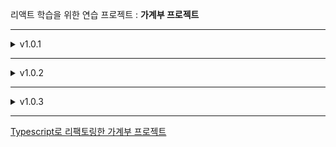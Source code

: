 리액트 학습을 위한 연습 프로젝트 : **가계부 프로젝트**

---

<details>
<summary>v1.0.1</summary>
<div markdown="1">
  
  - 정적인 데이터들을 화면에 표시만 해주고 있는 상태
  
  ![스크린샷, 2022-06-12 14-36-37](https://user-images.githubusercontent.com/43470398/173217279-0eea0f6e-77f6-41f0-bc68-49be86ec18cb.png)
  
</div>
</details>

---

<details>
<summary>v1.0.2</summary>
<div markdown="1">

- 폼 데이터 이벤트 처리

- 사용자 입력을 받아 상태로 관리, 상태 끌어 올리기

- 이전 상태에 의존하는 상태를 업데이트 하는 방법

```javascript
// 카운터 예시
setCount(prevCount => prevCount+1);
```
![스크린샷, 2022-06-13 17-32-15](https://user-images.githubusercontent.com/43470398/173314036-ecd6924f-01e9-4b95-b34a-191d707fb7f7.png)
  
</div>
</details>

---

<details>
<summary>v1.0.3</summary>
<div markdown="1">

- 배열 고차함수 map을 이용한 렌더링 **(블로그 링크 달아 놓기)**

- 년도별 데이터 필터링 및 조건부 렌더링(데이터가 있을 때와 없을 때)

- 동적인 스타일 지정 및 차트 추가

- 이전 상태에 의존하는 상태를 업데이트 하는 방법

```javascript
// 기존 가계부에 새로운 데이터 추가하는 로직
  function addExpenseHandler(expense) {
    setExpenses((prevExpenses) => [expense, ...prevExpenses]);
  }
```
  
 ![ezgif com-gif-maker](https://user-images.githubusercontent.com/43470398/174438311-78e4d764-2f72-45b1-a5c6-a23402462269.gif)

 
</div>
</details>

---
[Typescript로 리팩토링한 가계부 프로젝트](https://github.com/tpgus/typescript_react/tree/main/account-book)


